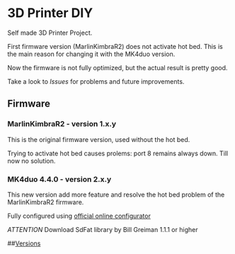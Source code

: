 # 3D Printer DIY
Self made 3D Printer Project.

First firmware version (MarlinKimbraR2) does not activate hot bed. This is the main reason for changing it with the MK4duo version.

Now the firmware is not fully optimized, but the actual result is pretty good.

Take a look to _Issues_ for problems and future improvements.

## Firmware

### MarlinKimbraR2 - version 1.x.y
This is the original firmware version, used without the hot bed.

Trying to activate hot bed causes prolems: port 8 remains always down. Till now no solution.

### MK4duo 4.4.0 - version 2.x.y
This new version add more feature and resolve the hot bed problem of the MarlinKimbraR2 firmware.

Fully configured using [official online configurator](https://marlinkimbra.it/configurator/v4_4_0/firmware_configurator.php)

*ATTENTION* Download SdFat library by Bill Greiman 1.1.1 or higher

##[Versions](./details.md/versions.md)
